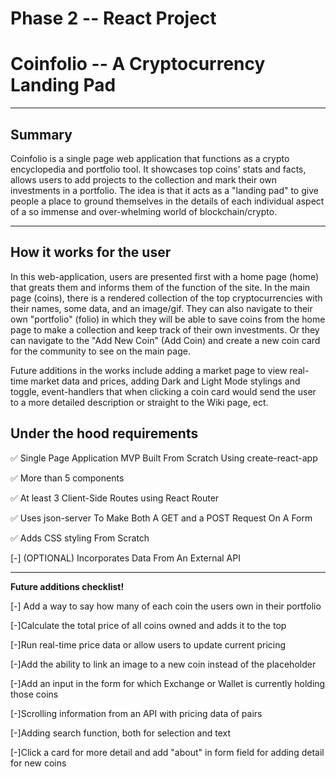 # Phase 2 -- React Project
# Coinfolio -- A Cryptocurrency Landing Pad


-----------------------------------------------------------------------------------------


## Summary


Coinfolio is a single page web application that functions as a crypto encyclopedia and portfolio tool. It showcases top coins' stats and facts, allows users to add projects to the collection and mark their own investments in a portfolio. The idea is that it acts as a "landing pad" to give people a place to ground themselves in the details of each individual aspect of a so immense and over-whelming world of blockchain/crypto.


-----------------------------------------------------------------------------------------


## How it works for the user


In this web-application, users are presented first with a home page (home) that greats them and informs them of the function of the site. In the main page (coins), there is a rendered collection of the top cryptocurrencies with their names, some data, and an image/gif. They can also navigate to their own "portfolio" (folio) in which they will be able to save coins from the home page to make a collection and keep track of their own investments. Or they can navigate to the "Add New Coin" (Add Coin) and create a new coin card for the community to see on the main page.


Future additions in the works include adding a market page to view real-time market data and prices, adding Dark and Light Mode stylings and toggle, event-handlers that when clicking a coin card would send the user to a more detailed description or straight to the Wiki page, ect. 


## Under the hood requirements


✅ Single Page Application MVP Built From Scratch Using create-react-app

✅ More than 5 components

✅ At least 3 Client-Side Routes using React Router

✅ Uses json-server To Make Both A GET and a POST Request On A Form

✅ Adds CSS styling From Scratch

[-] (OPTIONAL) Incorporates Data From An External API


-----------------------------------------------------------------------------------------


**Future additions checklist!**


[-] Add a way to say how many of each coin the users own in their portfolio

[-]Calculate the total price of all coins owned and adds it to the top

[-]Run real-time price data or allow users to update current pricing

[-]Add the ability to link an image to a new coin instead of the placeholder

[-]Add an input in the form for which Exchange or Wallet is currently holding those coins

[-]Scrolling information from an API with pricing data of pairs

[-]Adding search function, both for selection and text

[-]Click a card for more detail and add "about" in form field for adding detail for new coins
